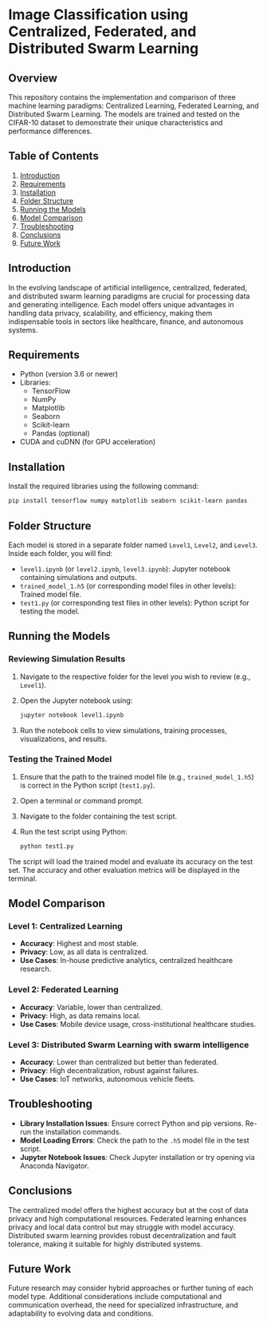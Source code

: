 # Image Classification using Centralized, Federated, and Distributed Swarm Learning

## Overview

This repository contains the implementation and comparison of three machine learning paradigms: Centralized Learning, Federated Learning, and Distributed Swarm Learning. The models are trained and tested on the CIFAR-10 dataset to demonstrate their unique characteristics and performance differences.

## Table of Contents

1. [Introduction](#introduction)
2. [Requirements](#requirements)
3. [Installation](#installation)
4. [Folder Structure](#folder-structure)
5. [Running the Models](#running-the-models)
6. [Model Comparison](#model-comparison)
7. [Troubleshooting](#troubleshooting)
8. [Conclusions](#conclusions)
9. [Future Work](#future-work)

## Introduction

In the evolving landscape of artificial intelligence, centralized, federated, and distributed swarm learning paradigms are crucial for processing data and generating intelligence. Each model offers unique advantages in handling data privacy, scalability, and efficiency, making them indispensable tools in sectors like healthcare, finance, and autonomous systems.

## Requirements

- Python (version 3.6 or newer)
- Libraries:
  - TensorFlow
  - NumPy
  - Matplotlib
  - Seaborn
  - Scikit-learn
  - Pandas (optional)
- CUDA and cuDNN (for GPU acceleration)

## Installation

Install the required libraries using the following command:

```bash
pip install tensorflow numpy matplotlib seaborn scikit-learn pandas
```

## Folder Structure

Each model is stored in a separate folder named `Level1`, `Level2`, and `Level3`. Inside each folder, you will find:

- `level1.ipynb` (or `level2.ipynb`, `level3.ipynb`): Jupyter notebook containing simulations and outputs.
- `trained_model_1.h5` (or corresponding model files in other levels): Trained model file.
- `test1.py` (or corresponding test files in other levels): Python script for testing the model.

## Running the Models

### Reviewing Simulation Results

1. Navigate to the respective folder for the level you wish to review (e.g., `Level1`).
2. Open the Jupyter notebook using:

    ```bash
    jupyter notebook level1.ipynb
    ```

3. Run the notebook cells to view simulations, training processes, visualizations, and results.

### Testing the Trained Model

1. Ensure that the path to the trained model file (e.g., `trained_model_1.h5`) is correct in the Python script (`test1.py`).
2. Open a terminal or command prompt.
3. Navigate to the folder containing the test script.
4. Run the test script using Python:

    ```bash
    python test1.py
    ```

The script will load the trained model and evaluate its accuracy on the test set. The accuracy and other evaluation metrics will be displayed in the terminal.

## Model Comparison

### Level 1: Centralized Learning

- **Accuracy**: Highest and most stable.
- **Privacy**: Low, as all data is centralized.
- **Use Cases**: In-house predictive analytics, centralized healthcare research.

### Level 2: Federated Learning

- **Accuracy**: Variable, lower than centralized.
- **Privacy**: High, as data remains local.
- **Use Cases**: Mobile device usage, cross-institutional healthcare studies.

### Level 3: Distributed Swarm Learning with swarm intelligence

- **Accuracy**: Lower than centralized but better than federated.
- **Privacy**: High decentralization, robust against failures.
- **Use Cases**: IoT networks, autonomous vehicle fleets.

## Troubleshooting

- **Library Installation Issues**: Ensure correct Python and pip versions. Re-run the installation commands.
- **Model Loading Errors**: Check the path to the `.h5` model file in the test script.
- **Jupyter Notebook Issues**: Check Jupyter installation or try opening via Anaconda Navigator.

## Conclusions

The centralized model offers the highest accuracy but at the cost of data privacy and high computational resources. Federated learning enhances privacy and local data control but may struggle with model accuracy. Distributed swarm learning provides robust decentralization and fault tolerance, making it suitable for highly distributed systems.

## Future Work

Future research may consider hybrid approaches or further tuning of each model type. Additional considerations include computational and communication overhead, the need for specialized infrastructure, and adaptability to evolving data and conditions.

